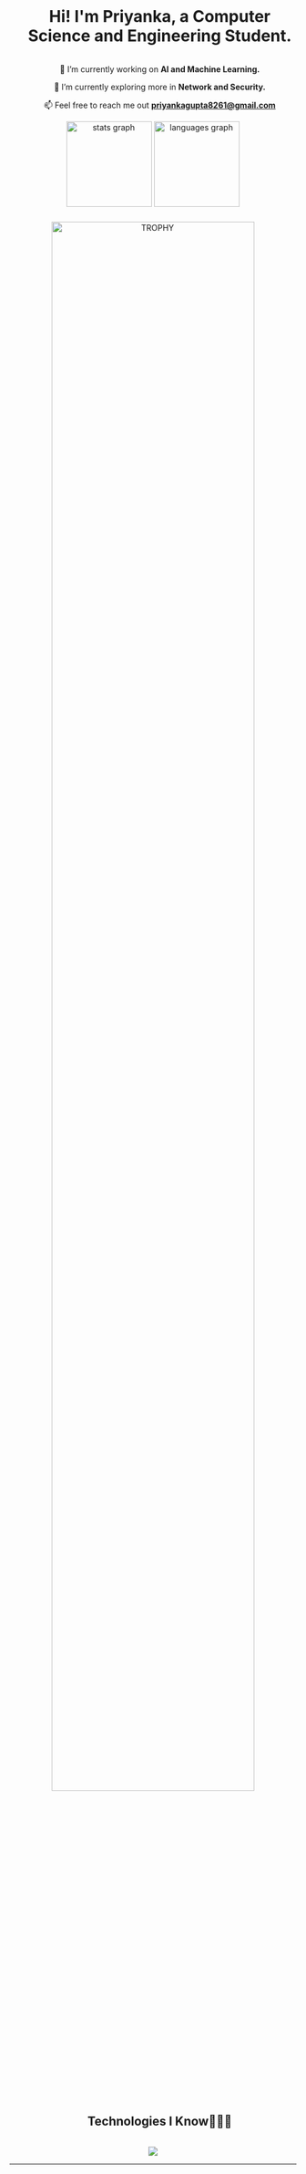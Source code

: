   <!--horizontal divider(gradiant)-->
<!--<img src="https://user-images.githubusercontent.com/73097560/115834477-dbab4500-a447-11eb-908a-139a6edaec5c.gif">-->
<!--h1 without bottom border-->
<div id="user-content-toc">
  <ul align="center">
    <summary><h1 style="display: inline-block">Hi! I'm Priyanka, a Computer Science and Engineering Student.</h1></summary>
  </ul>
</div>
<!--h2 without bottom border-->
<div id="user-content-toc">
<!--   <ul align="center">
    <summary><h2 style="display: inline-block">confusion is just code waiting to make sense.</h2></summary>
  </ul> -->
</div>
<!--Intro start-->
<ul align ="center">

<p>🔭 I’m currently working on <strong>AI and Machine Learning.</strong></p>
<p>🌱 I’m currently exploring more in <strong>Network and Security.</strong></p>
<p>📫 Feel free to reach me out <strong><a href="mailto:priyankagupta8261@gmail.com">priyankagupta8261@gmail.com</a></strong></p>
</ul>
<!--Intro end-->
<!--- stats & Trophy (start) -->
<p align="center">
  <!--- stats (start) -->
</p>
<div align="center">
  <img src="https://github-readme-stats.vercel.app/api?username=priyankag12&hide_title=false&hide_rank=false&show_icons=true&include_all_commits=true&count_private=true&disable_animations=false&theme=dracula&locale=en&hide_border=false&order=1" height="150" alt="stats graph"  />
  <img src="https://github-readme-stats.vercel.app/api/top-langs?username=priyankag12&locale=en&hide_title=false&layout=compact&card_width=320&langs_count=5&theme=dracula&hide_border=false&order=2" height="150" alt="languages graph"  />
</div>

###
<!--- stats (end) -->
<!--- trophy (start) -->
<div align="center">
  <a href="https://github.com/ryo-ma/github-profile-trophy" title="Go to Source">
      <img align="center" width="84%" src="https://github-profile-trophy.vercel.app/?username=priyankag12&amp;theme=monokai&amp;row=1&amp;column=7&amp;margin-h=15&amp;margin-w=5&amp;no-bg=true" alt="TROPHY">
    </a>
</div>
<!--- trophy (start) -->
<p></p>        
<!--- stats (end) -->
<!--h1 without bottom border-->
<div id="user-content-toc">
  <ul align="center">
    <summary><h2 style="display: inline-block">Technologies I Know👨🏻‍💻</h2></summary>
  </ul>
</div>
<!--tech stack icons-->
<p align="center">
  <!--<a href="https://skillicons.dev">-->
    <img src="https://skillicons.dev/icons?i=aws,latex,bootstrap,c,cpp,java,js,py,django,docker,express,figma,git,github,html,css,linux,sqlite,mongodb,mysql,nextjs,nodejs,postman,react,tailwind,svelte,prisma&amp;perline=14">
  </a>
</p>
<hr>
